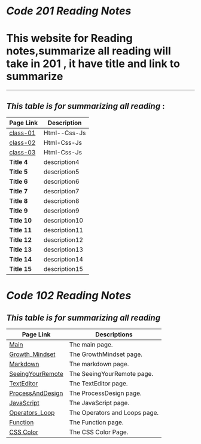 # ***Code 201 Reading Notes***

# **This website for Reading notes,summarize all reading will take in 201 , it have title and link to summarize**

---

## ***This table is for summarizing all reading*** : 


| **Page Link**| **Description** |
| --------- | ----------- |
| [class-01](https://sajaababneh.github.io/reading-notes/class-01)  | Html--Css-Js |
| [class-02](https://sajaababneh.github.io/reading-notes/class-02)   | Html-Css-Js|
| [class-03](https://sajaababneh.github.io/reading-notes/class-03)   | Html-Css-Js|
| **Title 4**  | description4|
| **Title 5**   | description5|
| **Title 6**   | description6|
| **Title 7**   | description7|
| **Title 8**   | description8|
| **Title 9**   | description9|
| **Title 10**   | description10|
| **Title 11**  | description11|
| **Title 12**  | description12|
| **Title 13**  | description13|
| **Title 14**  | description14|
| **Title 15**  | description15|


# ***Code 102 Reading Notes***

## ***This table is for summarizing all reading***


Page Link     |  Descriptions
------------- | --------------
| [Main](https://sajaababneh.github.io/reading-notes/)    | The main page. |
| [Growth_Mindset](https://sajaababneh.github.io/reading-notes/Growthmindset)  | The GrowthMindset page.|
| [Markdown](https://sajaababneh.github.io/reading-notes/Markdown)  | The markdown page.|
| [SeeingYourRemote](https://sajaababneh.github.io/reading-notes/SeeingYourRemote)  | The SeeingYourRemote page.|
| [TextEditor](https://sajaababneh.github.io/reading-notes/Texteditor)  | The TextEditor page.|
| [ProcessAndDesign](https://sajaababneh.github.io/reading-notes/ProcessDesign)  | The ProcessDesign page.|
| [JavaScript](https://sajaababneh.github.io/reading-notes/Javascript)  | The JavaScript page.|
| [Operators_Loop](https://sajaababneh.github.io/reading-notes/OperatorsLoops)  | The Operators and Loops page.|
| [Function](https://sajaababneh.github.io/reading-notes/Function) | The Function page.|
| [CSS Color](https://sajaababneh.github.io/reading-notes/colorcss)  | The CSS Color Page.|








